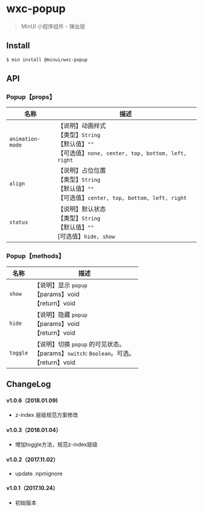 # wxc-popup

> MinUI 小程序组件 - 弹出层

## Install

``` bash
$ min install @minui/wxc-popup
```

## API

### Popup【props】

| 名称                  | 描述                         |
|----------------------|------------------------------|
|`animation-mode`           | 【说明】动画样式<br>【类型】`String`<br>【默认值】`""`<br>【可选值】`none, center, top, bottom, left, right`         |
|`align`           | 【说明】占位位置<br>【类型】`String`<br>【默认值】`""`<br>【可选值】`center, top, bottom, left, right`         |
|`status`           | 【说明】默认状态<br>【类型】`String`<br>【默认值】`""`<br>[可选值】`hide, show  `       |


### Popup【methods】

| 名称                  | 描述                         |
|----------------------|------------------------------|
|`show`         | 【说明】显示 `popup` <br>【params】void<br>【return】void        |
|`hide`			| 【说明】隐藏 `popup` <br>【params】void<br>【return】void		|
|`toggle`       | 【说明】切换 `popup` 的可见状态。<br>【params】`switch`: `Boolean`。可选。<br>【return】void|

##  ChangeLog

#### v1.0.6（2018.01.09)
- z-index 层级规范方案修改

#### v1.0.3（2018.01.04）

- 增加toggle方法，规范z-index层级

#### v1.0.2（2017.11.02）

- update .npmignore

#### v1.0.1（2017.10.24）

- 初始版本

